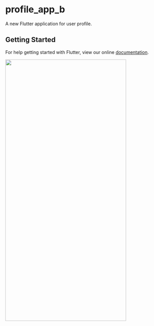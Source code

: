 # profile_app_b

A new Flutter application for user profile.

## Getting Started

For help getting started with Flutter, view our online
[documentation](https://flutter.io/).

<img src="https://github.com/zmqgithub/profile_app_b/blob/master/demo_image.png" width="376" height="815" />
